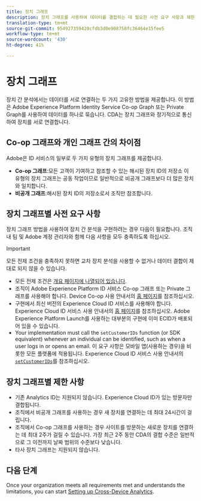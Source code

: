 ```yaml
---
title: 장치 그래프
description: 장치 그래프를 사용하여 데이터를 결합하는 데 필요한 사전 요구 사항과 제한 사항을 이해합니다.
translation-type: tm+mt
source-git-commit: 954927359420cfdb3d0e908758fc36464e15fee5
workflow-type: tm+mt
source-wordcount: '430'
ht-degree: 41%

---
```



# 장치 그래프

장치 간 분석에서는 데이터를 서로 연결하는 두 가지 고유한 방법을 제공합니다. 이 방법은 Adobe Experience Platform Identity Service Co-op Graph 또는 Private Graph를 사용하여 데이터를 하나로 묶습니다. CDA는 장치 그래프와 정기적으로 통신하여 장치를 서로 연결합니다.

## Co-op 그래프와 개인 그래프 간의 차이점

Adobe은 ID 서비스의 일부로 두 가지 유형의 장치 그래프를 제공합니다.

* **Co-op 그래프**:모든 고객이 기여하고 참조할 수 있는 해시된 장치 ID의 저장소 이 유형의 장치 그래프는 공동 작업이므로 일반적으로 비공개 그래프보다 더 많은 장치와 일치합니다.
* **비공개 그래프**:해시된 장치 ID의 저장소로서 조직만 참조합니다.

## 장치 그래프별 사전 요구 사항

장치 그래프 방법을 사용하여 장치 간 분석을 구현하려는 경우 다음이 필요합니다. 조직 내 팀 및 Adobe 계정 관리자와 함께 다음 사항을 모두 충족하도록 하십시오.

>[!IMPORTANT]
>
>모든 전제 조건을 충족하지 못하면 교차 장치 분석을 사용할 수 없거나 데이터 결합이 제대로 되지 않을 수 있습니다.

* 모든 전제 조건은 [개요 페이지에 나열되어 있습니다](overview.md).
* 조직이 Adobe Experience Platform ID 서비스 Co-op 그래프 또는 Private 그래프를 사용해야 합니다. Device Co-op 사용 안내서의 [홈 페이지](https://docs.adobe.com/content/help/ko-KR/device-co-op/using/home.html)를 참조하십시오.
* 구현에서 최신 버전의 Experience Cloud ID 서비스를 사용해야 합니다. Experience Cloud ID 서비스 사용 안내서의 [홈 페이지](https://docs.adobe.com/content/help/ko-KR/id-service/using/home.html)를 참조하십시오. Adobe Experience Platform Launch를 사용하는 대부분의 구현에 이미 ECID가 배포되어 있을 수 있습니다.
* Your implementation must call the `setCustomerIDs` function (or SDK equivalent) whenever an individual can be identified, such as when a user logs in or opens an email. 이 요구 사항은 모바일 앱(사용하는 경우)을 비롯한 모든 플랫폼에 적용됩니다. Experience Cloud ID 서비스 사용 안내서의 [`setCustomerIDs`](https://docs.adobe.com/content/help/ko-KR/id-service/using/id-service-api/methods/setcustomerids.html)를 참조하십시오.

## 장치 그래프별 제한 사항

* 기존 Analytics ID는 지원되지 않습니다. Experience Cloud ID가 있는 방문자만 결합됩니다.
* 조직에서 비공개 그래프를 사용하는 경우 새 장치를 연결하는 데 최대 24시간이 걸립니다.
* 조직에서 Co-op 그래프를 사용하는 경우 사이트를 방문하는 새로운 장치를 연결하는 데 최대 2주가 걸릴 수 있습니다. 가장 최근 2주 동안 CDA의 결합 수준은 일반적으로 그 이전까지 날짜 범위의 수준보다 낮습니다.
* 타사 장치 그래프는 지원되지 않습니다.

## 다음 단계

Once your organization meets all requirements met and understands the limitations, you can start [Setting up Cross-Device Analytics](setup.md).

